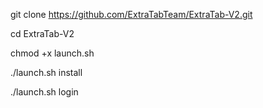 git clone https://github.com/ExtraTabTeam/ExtraTab-V2.git
 
 
cd ExtraTab-V2


chmod +x launch.sh


./launch.sh install


./launch.sh login

